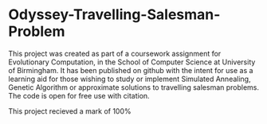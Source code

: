 # Odyssey-Travelling-Salesman-Problem

This project was created as part of a coursework assignment for Evolutionary Computation, in the School of Computer Science at University of Birmingham. It has been published on github with the intent for use as a learning aid for those wishing to study or implement Simulated Annealing, Genetic Algorithm or approximate solutions to travelling salesman problems. The code is open for free use with citation.

This project recieved a mark of 100%
